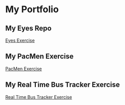 # My Portfolio
## My Eyes Repo
<a href="https://github.com/codycoyle88.github.io/eyes/"> Eyes Exercise </a>
## My PacMen Exercise
<a href="https://github.com/codycoyle88.github.io/pacmen/"> PacMen Exercise </a>
## My Real Time Bus Tracker Exercise
<a href="https://github.com/codycoyle88.github.io/realtimebustracker/"> Real Time Bus Tracker Exercise </a>
